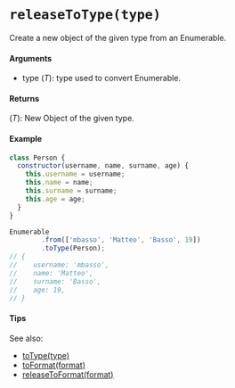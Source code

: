 # `releaseToType(type)`

Create a new object of the given type from an Enumerable.

#### Arguments

- type (*T*): type used to convert Enumerable.

#### Returns

(*T*): New Object of the given type.

#### Example

```js
class Person {
  constructor(username, name, surname, age) {
    this.username = username;
    this.name = name;
    this.surname = surname;
    this.age = age;
  }
}

Enumerable
        .from(['mbasso', 'Matteo', 'Basso', 19])
        .toType(Person);
// {
//    username: 'mbasso',
//    name: 'Matteo',
//    surname: 'Basso',
//    age: 19,
// }
```

#### Tips

See also:
- [toType(type)](/ToType.md)
- [toFormat(format)](/toFormat.md)
- [releaseToFormat(format)](/ReleaseToFormat.md)
